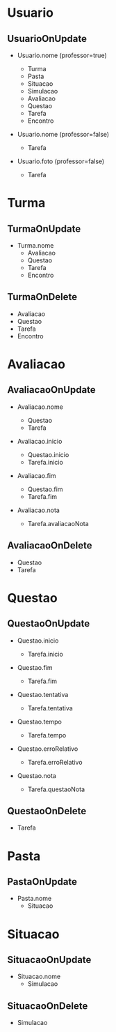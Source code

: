 # Usuario

## UsuarioOnUpdate

- Usuario.nome (professor=true)
  - Turma
  - Pasta
  - Situacao
  - Simulacao
  - Avaliacao
  - Questao
  - Tarefa
  - Encontro

- Usuario.nome (professor=false)
  - Tarefa

- Usuario.foto (professor=false)
  - Tarefa


# Turma

## TurmaOnUpdate

- Turma.nome
  - Avaliacao
  - Questao
  - Tarefa
  - Encontro

## TurmaOnDelete

- Avaliacao
- Questao
- Tarefa
- Encontro

# Avaliacao

## AvaliacaoOnUpdate
- Avaliacao.nome
  - Questao
  - Tarefa

- Avaliacao.inicio
  - Questao.inicio
  - Tarefa.inicio

- Avaliacao.fim
  - Questao.fim
  - Tarefa.fim

- Avaliacao.nota
  - Tarefa.avaliacaoNota

## AvaliacaoOnDelete

- Questao
- Tarefa

# Questao

## QuestaoOnUpdate

- Questao.inicio
  - Tarefa.inicio

- Questao.fim
  - Tarefa.fim
- Questao.tentativa
  - Tarefa.tentativa

- Questao.tempo
  - Tarefa.tempo

- Questao.erroRelativo
  - Tarefa.erroRelativo

- Questao.nota
  - Tarefa.questaoNota

## QuestaoOnDelete

- Tarefa


# Pasta

## PastaOnUpdate

- Pasta.nome
  - Situacao



# Situacao

## SituacaoOnUpdate

- Situacao.nome
  - Simulacao

## SituacaoOnDelete

- Simulacao
